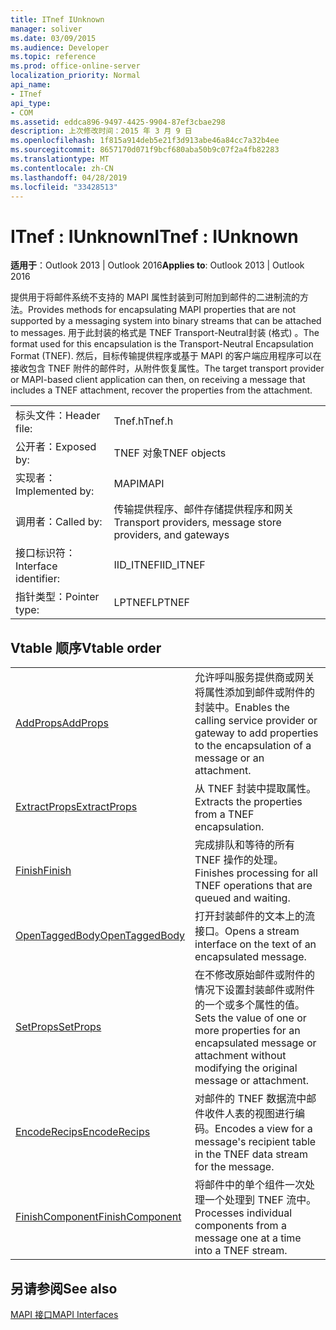 ```yaml
---
title: ITnef IUnknown
manager: soliver
ms.date: 03/09/2015
ms.audience: Developer
ms.topic: reference
ms.prod: office-online-server
localization_priority: Normal
api_name:
- ITnef
api_type:
- COM
ms.assetid: eddca896-9497-4425-9904-87ef3cbae298
description: 上次修改时间：2015 年 3 月 9 日
ms.openlocfilehash: 1f815a914deb5e21f3d913abe46a84cc7a32b4ee
ms.sourcegitcommit: 8657170d071f9bcf680aba50b9c07f2a4fb82283
ms.translationtype: MT
ms.contentlocale: zh-CN
ms.lasthandoff: 04/28/2019
ms.locfileid: "33428513"
---
```

# <a name="itnef--iunknown"></a><span data-ttu-id="56e01-103">ITnef : IUnknown</span><span class="sxs-lookup"><span data-stu-id="56e01-103">ITnef : IUnknown</span></span>

  
  
<span data-ttu-id="56e01-104">**适用于**：Outlook 2013 | Outlook 2016</span><span class="sxs-lookup"><span data-stu-id="56e01-104">**Applies to**: Outlook 2013 | Outlook 2016</span></span> 
  
<span data-ttu-id="56e01-105">提供用于将邮件系统不支持的 MAPI 属性封装到可附加到邮件的二进制流的方法。</span><span class="sxs-lookup"><span data-stu-id="56e01-105">Provides methods for encapsulating MAPI properties that are not supported by a messaging system into binary streams that can be attached to messages.</span></span> <span data-ttu-id="56e01-106">用于此封装的格式是 TNEF Transport-Neutral封装 (格式) 。</span><span class="sxs-lookup"><span data-stu-id="56e01-106">The format used for this encapsulation is the Transport-Neutral Encapsulation Format (TNEF).</span></span> <span data-ttu-id="56e01-107">然后，目标传输提供程序或基于 MAPI 的客户端应用程序可以在接收包含 TNEF 附件的邮件时，从附件恢复属性。</span><span class="sxs-lookup"><span data-stu-id="56e01-107">The target transport provider or MAPI-based client application can then, on receiving a message that includes a TNEF attachment, recover the properties from the attachment.</span></span>
  
|||
|:-----|:-----|
|<span data-ttu-id="56e01-108">标头文件：</span><span class="sxs-lookup"><span data-stu-id="56e01-108">Header file:</span></span>  <br/> |<span data-ttu-id="56e01-109">Tnef.h</span><span class="sxs-lookup"><span data-stu-id="56e01-109">Tnef.h</span></span>  <br/> |
|<span data-ttu-id="56e01-110">公开者：</span><span class="sxs-lookup"><span data-stu-id="56e01-110">Exposed by:</span></span>  <br/> |<span data-ttu-id="56e01-111">TNEF 对象</span><span class="sxs-lookup"><span data-stu-id="56e01-111">TNEF objects</span></span>  <br/> |
|<span data-ttu-id="56e01-112">实现者：</span><span class="sxs-lookup"><span data-stu-id="56e01-112">Implemented by:</span></span>  <br/> |<span data-ttu-id="56e01-113">MAPI</span><span class="sxs-lookup"><span data-stu-id="56e01-113">MAPI</span></span>  <br/> |
|<span data-ttu-id="56e01-114">调用者：</span><span class="sxs-lookup"><span data-stu-id="56e01-114">Called by:</span></span>  <br/> |<span data-ttu-id="56e01-115">传输提供程序、邮件存储提供程序和网关</span><span class="sxs-lookup"><span data-stu-id="56e01-115">Transport providers, message store providers, and gateways</span></span>  <br/> |
|<span data-ttu-id="56e01-116">接口标识符：</span><span class="sxs-lookup"><span data-stu-id="56e01-116">Interface identifier:</span></span>  <br/> |<span data-ttu-id="56e01-117">IID_ITNEF</span><span class="sxs-lookup"><span data-stu-id="56e01-117">IID_ITNEF</span></span>  <br/> |
|<span data-ttu-id="56e01-118">指针类型：</span><span class="sxs-lookup"><span data-stu-id="56e01-118">Pointer type:</span></span>  <br/> |<span data-ttu-id="56e01-119">LPTNEF</span><span class="sxs-lookup"><span data-stu-id="56e01-119">LPTNEF</span></span>  <br/> |
   
## <a name="vtable-order"></a><span data-ttu-id="56e01-120">Vtable 顺序</span><span class="sxs-lookup"><span data-stu-id="56e01-120">Vtable order</span></span>

|||
|:-----|:-----|
|[<span data-ttu-id="56e01-121">AddProps</span><span class="sxs-lookup"><span data-stu-id="56e01-121">AddProps</span></span>](itnef-addprops.md) <br/> |<span data-ttu-id="56e01-122">允许呼叫服务提供商或网关将属性添加到邮件或附件的封装中。</span><span class="sxs-lookup"><span data-stu-id="56e01-122">Enables the calling service provider or gateway to add properties to the encapsulation of a message or an attachment.</span></span>  <br/> |
|[<span data-ttu-id="56e01-123">ExtractProps</span><span class="sxs-lookup"><span data-stu-id="56e01-123">ExtractProps</span></span>](itnef-extractprops.md) <br/> |<span data-ttu-id="56e01-124">从 TNEF 封装中提取属性。</span><span class="sxs-lookup"><span data-stu-id="56e01-124">Extracts the properties from a TNEF encapsulation.</span></span>  <br/> |
|[<span data-ttu-id="56e01-125">Finish</span><span class="sxs-lookup"><span data-stu-id="56e01-125">Finish</span></span>](itnef-finish.md) <br/> |<span data-ttu-id="56e01-126">完成排队和等待的所有 TNEF 操作的处理。</span><span class="sxs-lookup"><span data-stu-id="56e01-126">Finishes processing for all TNEF operations that are queued and waiting.</span></span>  <br/> |
|[<span data-ttu-id="56e01-127">OpenTaggedBody</span><span class="sxs-lookup"><span data-stu-id="56e01-127">OpenTaggedBody</span></span>](itnef-opentaggedbody.md) <br/> |<span data-ttu-id="56e01-128">打开封装邮件的文本上的流接口。</span><span class="sxs-lookup"><span data-stu-id="56e01-128">Opens a stream interface on the text of an encapsulated message.</span></span>  <br/> |
|[<span data-ttu-id="56e01-129">SetProps</span><span class="sxs-lookup"><span data-stu-id="56e01-129">SetProps</span></span>](itnef-setprops.md) <br/> |<span data-ttu-id="56e01-130">在不修改原始邮件或附件的情况下设置封装邮件或附件的一个或多个属性的值。</span><span class="sxs-lookup"><span data-stu-id="56e01-130">Sets the value of one or more properties for an encapsulated message or attachment without modifying the original message or attachment.</span></span>  <br/> |
|[<span data-ttu-id="56e01-131">EncodeRecips</span><span class="sxs-lookup"><span data-stu-id="56e01-131">EncodeRecips</span></span>](itnef-encoderecips.md) <br/> |<span data-ttu-id="56e01-132">对邮件的 TNEF 数据流中邮件收件人表的视图进行编码。</span><span class="sxs-lookup"><span data-stu-id="56e01-132">Encodes a view for a message's recipient table in the TNEF data stream for the message.</span></span>  <br/> |
|[<span data-ttu-id="56e01-133">FinishComponent</span><span class="sxs-lookup"><span data-stu-id="56e01-133">FinishComponent</span></span>](itnef-finishcomponent.md) <br/> |<span data-ttu-id="56e01-134">将邮件中的单个组件一次处理一个处理到 TNEF 流中。</span><span class="sxs-lookup"><span data-stu-id="56e01-134">Processes individual components from a message one at a time into a TNEF stream.</span></span>  <br/> |
   
## <a name="see-also"></a><span data-ttu-id="56e01-135">另请参阅</span><span class="sxs-lookup"><span data-stu-id="56e01-135">See also</span></span>



[<span data-ttu-id="56e01-136">MAPI 接口</span><span class="sxs-lookup"><span data-stu-id="56e01-136">MAPI Interfaces</span></span>](mapi-interfaces.md)

